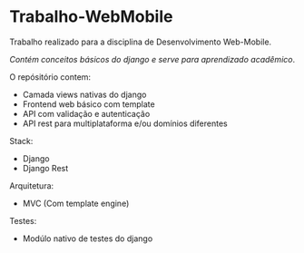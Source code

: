 # Trabalho-WebMobile

Trabalho realizado para a disciplina de Desenvolvimento Web-Mobile. 


*Contém conceitos básicos do django e serve para aprendizado acadêmico*.


O repósitório contem:
  - Camada views nativas do django
  - Frontend web básico com template
  - API com validação e autenticação
  - API rest para multiplataforma e/ou domínios diferentes

Stack: 
  - Django
  - Django Rest

Arquitetura:
  - MVC (Com template engine)

Testes:
 - Modúlo nativo de testes do django

   
